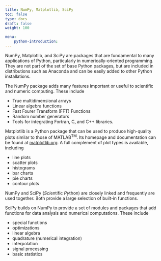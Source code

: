 ```yaml
---
title: NumPy, Matplotlib, SciPy
toc: false
type: docs
draft: false
weight: 100

menu:
    python-introduction:
---
```


NumPy, Matplotlib, and SciPy are packages that are fundamental to many applications of Python, particularly in numerically-oriented programming.  They are not part of the set of base Python packages, but are included in distributions such as Anaconda and can be easily added to other Python installations.  

The NumPy package adds many features important or useful to scientific and numeric computing.  These include

* True multidimensional arrays
* Linear algebra functions
* Fast Fourer Transform (FFT) Functions
* Random number generators
* Tools for integrating Fortran, C, and C++ libraries.

Matplotlib is a Python package that can be used to produce high-quality plots similar to those of MATLAB<sup>TM</sup>.  Its homepage and documentation can be found at [matplotlib.org](https://matplotlib.org).  A full complement of plot types is available, including

* line plots
* scatter plots
* histograms
* bar charts
* pie charts
* contour plots

NumPy and SciPy (*Sci*entific *Py*thon) are closely linked and frequently are used together.  Both provide a large selection of built-in functions.

SciPy builds on NumPy to provide a set of modules and packages that add functions for data analysis and numerical computations.  These include

* special functions
* optimizations
* linear algebra
* quadrature (numerical integration)
* interpolation
* signal processing
* basic statistics
